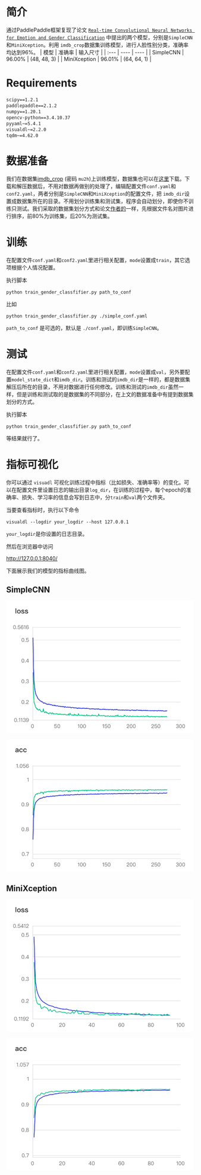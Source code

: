 # 简介
通过PaddlePaddle框架复现了论文 [`Real-time Convolutional Neural Networks for Emotion and Gender Classification`](https://arxiv.org/pdf/1710.07557v1.pdf) 中提出的两个模型，分别是`SimpleCNN`和`MiniXception`。利用 `imdb_crop`数据集训练模型，进行人脸性别分类，准确率均达到96%。
| 模型 | 准确率 | 输入尺寸 |
|  :---  | ----  | ----  |
| SimpleCNN | 96.00% | (48, 48, 3) |
| MiniXception | 96.01% | (64, 64, 1) |

# Requirements

```
scipy==1.2.1
paddlepaddle==2.1.2
numpy==1.20.1
opencv-python==3.4.10.37
pyyaml~=5.4.1
visualdl~=2.2.0
tqdm~=4.62.0
```

# 数据准备

我们在数据集[imdb_crop](https://pan.baidu.com/s/1xdFxhxcnO_5WyQh7URWMQA) (密码 `mu2h`)上训练模型，数据集也可以在[这里](https://data.vision.ee.ethz.ch/cvl/rrothe/imdb-wiki/)下载。下载和解压数据后，不用对数据再做别的处理了，编辑配置文件`conf.yaml`和`conf2.yaml`，两者分别是`SimpleCNN`和`MiniXception`的配置文件，把 `imdb_dir`设置成数据集所在的目录。不用划分训练集和测试集，程序会自动划分，即使你不训练只测试。我们采取的数据集划分方式和论文[作者的](https://github.com/oarriaga/face_classification)一样，先根据文件名对图片进行排序，前80%为训练集，后20%为测试集。

# 训练

在配置文件`conf.yaml`和`conf2.yaml`里进行相关配置，`mode`设置成`train`，其它选项根据个人情况配置。

执行脚本

```shell
python train_gender_classfifier.py path_to_conf
```
比如
```shell
python train_gender_classfifier.py ./simple_conf.yaml
```

`path_to_conf` 是可选的，默认是 `./conf.yaml`，即训练`SimpleCNN`。

# 测试

在配置文件`conf.yaml`和`conf2.yaml`里进行相关配置，`mode`设置成`val`，另外要配置`model_state_dict`和`imdb_dir`。训练和测试的`imdb_dir`是一样的，都是数据集解压后所在的目录，不用对数据进行任何修改。训练和测试的`imdb_dir`虽然一样，但是训练和测试取的是数据集的不同部分，在上文的数据准备中有提到数据集划分的方式。

执行脚本

```shell
python train_gender_classfifier.py path_to_conf
```

等结果就行了。

# 指标可视化

你可以通过 `visuadl` 可视化训练过程中指标（比如损失、准确率等）的变化。可以在配置文件里设置日志的输出目录`log_dir`，在训练的过程中，每个epoch的准确率、损失、学习率的信息会写到日志中，分`train`和`val`两个文件夹。

当要查看指标时，执行以下命令

```
visualdl --logdir your_logdir --host 127.0.0.1
```

`your_logdir`是你设置的日志目录。

然后在浏览器中访问

http://127.0.0.1:8040/

下面展示我们的模型的指标曲线图。

## SimpleCNN

![avatar](images/simple_loss.png)

![avatar](images/simple_acc.png)

## MiniXception

![avatar](images/mini_loss.png)

![avatar](images/mini_acc.png)




